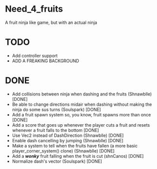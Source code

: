 # Need_4_fruits
A fruit ninja like game, but with an actual ninja

# TODO
- Add controller support
- ADD A FREAKING BACKGROUND

# DONE
- Add collisions between ninja when dashing and the fruits (Shnawblle) [DONE]
- Be able to change directions midair when dashing without making the ninja do some sus turns (Soulspark) [DONE]
- Add a fruit spawn system so, you know, fruit spawns more than once [DONE]
- Add a score that goes up whenever the player cuts a fruit and resets whenever a fruit falls to the bottom [DONE]
- Use Vec2 instead of DashDirection (Shnawblle)  [DONE]
- Enable dash cancelling by jumping (Shnawblle) [DONE]
- Make a system to tell when the fruits have fallen (a more basic player_corner_system() clone) (Shnawblle) [DONE]
- Add a _**wonky**_ fruit falling when the fruit is cut (shnCanos) [DONE]
- Normalize dash's vector (Soulspark) [DONE]